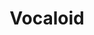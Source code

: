 ---
title: Vocaloid
crosslinks:
- Pixiv
- youtubefactsbot
- youtubot
- placestart
- imaginarymaps
- subaru
- livven
- Android
- OtakuVisualArts
- blog
- vocaloidhentai
- anime
- learnanimation
- canada
- Music
- xkcd
- anti_gif_bot
- phoenix
- Dakimakuras
- FutureTone
---